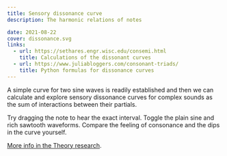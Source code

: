 ```yaml
---
title: Sensory dissonance curve
description: The harmonic relations of notes

date: 2021-08-22
cover: dissonance.svg
links:
  - url: https://sethares.engr.wisc.edu/consemi.html
    title: Calculations of the dissonant curves
  - url: https://www.juliabloggers.com/consonant-triads/
    title: Python formulas for dissonance curves
---
```


<script setup>
import dissonance from './dissonance.vue'
</script>

<client-only>
  <dissonance />
</client-only>

A simple curve for two sine waves is readily established and then we can calculate and explore sensory dissonance curves for complex sounds as the sum of interactions between their partials.

Try dragging the note to hear the exact interval. Toggle the plain sine and rich sawtooth waveforms. Compare the feeling of consonance and the dips in the curve yourself.

[More info in the Theory research](../../../theory/intervals/dissonance/index.md).